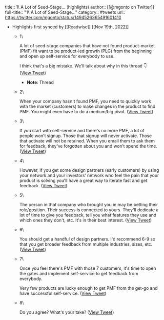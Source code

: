 title:: 1\  A Lot of Seed-Stage... (highlights)
author:: [[@mgonto on Twitter]]
full-title:: "1\  A Lot of Seed-Stage..."
category:: #tweets
url:: https://twitter.com/mgonto/status/1494526365491601410

- Highlights first synced by [[Readwise]] [[Nov 19th, 2022]]
	- 1\ 
	  
	  A lot of seed-stage companies that have not found product-market (PMF) fit want to be product-led growth (PLG) from the beginning and open up self-service for everybody to use.
	  
	  I think that's a big mistake. We'll talk about why in this thread 👇 ([View Tweet](https://twitter.com/mgonto/status/1494526365491601410))
		- **Note**: Thread
	- 2\
	  
	  When your company hasn't found PMF, you need to quickly work with the market (customers) to make changes in the product to find PMF. You might even have to do a medium/big pivot. ([View Tweet](https://twitter.com/mgonto/status/1494526368243073031))
	- 3\ 
	  
	  If you start with self-service and there's no more PMF, a lot of people won't signup. Those that signup will never activate. Those that activate will not be retained. When you email them to ask them for feedback, they've forgotten about you and won't spend the time. ([View Tweet](https://twitter.com/mgonto/status/1494526370910670855))
	- 4\ 
	  
	  However, if you get some design partners (early customers) by using your network and your investors' network who feel the pain that your product is solving you'll have a great way to iterate fast and get feedback. ([View Tweet](https://twitter.com/mgonto/status/1494526373662060544))
	- 5\
	  
	  The person in that company who brought you in may be betting their role/position. Their success is connected to yours. They'll dedicate a lot of time to give you feedback, tell you what features they use and which ones they don't, etc. It's in their best interest. ([View Tweet](https://twitter.com/mgonto/status/1494526376396738561))
	- 6\
	  
	  You should get a handful of design partners. I'd recommend 6-9 so that you get broader feedback from multiple industries, sizes, etc. ([View Tweet](https://twitter.com/mgonto/status/1494526379085369344))
	- 7\
	  
	  Once you feel there's PMF with those 7 customers, it's time to open the gates and implement self-service to get feedback from everybody.
	  
	  Very few products are lucky enough to get PMF from the get-go and have successful self-service. ([View Tweet](https://twitter.com/mgonto/status/1494526513533702147))
	- 8\
	  
	  Do you agree? What's your take? ([View Tweet](https://twitter.com/mgonto/status/1494526516301950981))